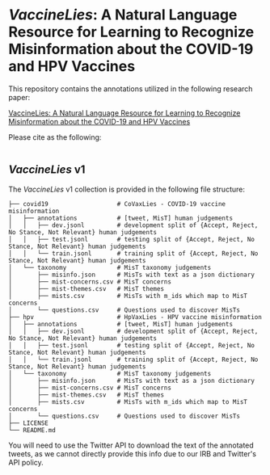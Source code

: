 # *VaccineLies*: A Natural Language Resource for Learning to Recognize Misinformation about the COVID-19 and HPV Vaccines

This repository contains the annotations utilized in the following research paper:

[VaccineLies: A Natural Language Resource for Learning to Recognize Misinformation about the COVID-19 and HPV Vaccines]()

Please cite as the following:

```

```

## *VaccineLies* v1
The *VaccineLies* v1 collection is provided in the following file structure:

    ├── covid19                   # CoVaxLies - COVID-19 vaccine misinformation
    │   ├── annotations           # [tweet, MisT] human judgements
    │   │   ├── dev.jsonl         # development split of {Accept, Reject, No Stance, Not Relevant} human judgements
    │   │   ├── test.jsonl        # testing split of {Accept, Reject, No Stance, Not Relevant} human judgements
    │   │   └── train.jsonl       # training split of {Accept, Reject, No Stance, Not Relevant} human judgements
    │   └── taxonomy              # MisT taxonomy judgements
    │       ├── misinfo.json      # MisTs with text as a json dictionary
    │       ├── mist-concerns.csv # MisT concerns
    │       ├── mist-themes.csv   # MisT themes
    │       ├── mists.csv         # MisTs with m_ids which map to MisT concerns
    │       └── questions.csv     # Questions used to discover MisTs
    ├── hpv                       # HpVaxLies - HPV vaccine misinformation
    │   ├── annotations           # [tweet, MisT] human judgements
    │   │   ├── dev.jsonl         # development split of {Accept, Reject, No Stance, Not Relevant} human judgements
    │   │   ├── test.jsonl        # testing split of {Accept, Reject, No Stance, Not Relevant} human judgements
    │   │   └── train.jsonl       # training split of {Accept, Reject, No Stance, Not Relevant} human judgements
    │   └── taxonomy              # MisT taxonomy judgements
    │       ├── misinfo.json      # MisTs with text as a json dictionary
    │       ├── mist-concerns.csv # MisT concerns
    │       ├── mist-themes.csv   # MisT themes
    │       ├── mists.csv         # MisTs with m_ids which map to MisT concerns
    │       └── questions.csv     # Questions used to discover MisTs
    ├── LICENSE
    └── README.md

You will need to use the Twitter API to download the text of the annotated tweets, as we cannot directly provide this info
due to our IRB and Twitter's API policy.
